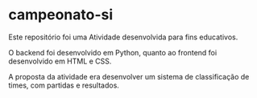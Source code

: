 # campeonato-si
Este repositório foi uma Atividade desenvolvida para fins educativos.

O backend foi desenvolvido em Python, quanto ao frontend foi desenvolvido em HTML e CSS.

A proposta da atividade era desenvolver um sistema de classificação de times, com partidas e resultados.
